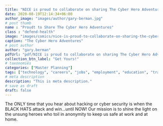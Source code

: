 ```yaml
---
title: "NICE is proud to collaborate on sharing The Cyber Hero Adventures: Defenders of the Digital Universe"
date: 2020-08-19T12:14:34+06:00
author_image: "images/author/gary-berman.jpg"
# post thumb
name : "Proudt to Share The Cyber Hero Adventures"
class : "defend-health"
image: "images/comics/nice-is-proud-to-collaborate-on-sharing-the-cyber-hero-adventures-defenders-of-the-digital-universe.jpg"
caption: "The Cyber Hero Adventures"
# post author
author: "gary.berman"
pdfUrl: "pdf/NICE is proud to collaborate on sharing The Cyber Hero Adventures_ Defenders of the Digital Universe.pdf"
collection_btn_label: "Get Yours!"
# taxonomies
categories: ["Master Planning"]
tags: ["technology", "careers", "jobs", "employment", "education", "training", "comics", "hacking", "cyber-security", "edition", "adventures", "operations", "invests", "compliance", "baseline", "controls", "additional", "branching", "cyber", "dedicated"]
# meta description
description: "This is meta description."
# save as draft
draft: false
---
```


The ONLY time that you hear about hacking or cyber security is when the BLACK HATS attack and win...until NOW! Our mission is to shine the light on the unsung heroes who toil in anonymity to keep us safe at work and at home.